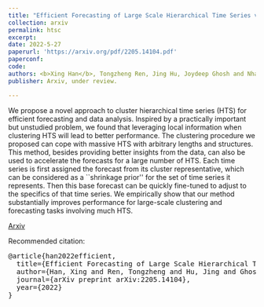 ```yaml
---
title: "Efficient Forecasting of Large Scale Hierarchical Time Series via Multilevel Clustering"
collection: arxiv
permalink: htsc
excerpt: 
date: 2022-5-27
paperurl: 'https://arxiv.org/pdf/2205.14104.pdf'
paperconf: 
code: 
authors: <b>Xing Han</b>, Tongzheng Ren, Jing Hu, Joydeep Ghosh and Nhat Ho
publisher: Arxiv, under review.

---
```

We propose a novel approach to cluster hierarchical time series (HTS) for efficient forecasting and data analysis. Inspired by a practically important but unstudied problem, we found that leveraging local information when clustering HTS will lead to better performance. The clustering procedure we proposed can cope with massive HTS with arbitrary lengths and structures. This method, besides providing better insights from the data, can also be used to accelerate the forecasts for a large number of HTS. Each time series is first assigned the forecast from its cluster representative, which can be considered as a ``shrinkage prior'' for the set of time series it represents. Then this base forecast can be quickly fine-tuned to adjust to the specifics of that time series. We empirically show that our method substantially improves performance for large-scale clustering and forecasting tasks involving much HTS.


[Arxiv](https://arxiv.org/pdf/2205.14104.pdf) 

Recommended citation:
<pre>
@article{han2022efficient,
  title={Efficient Forecasting of Large Scale Hierarchical Time Series via Multilevel Clustering},
  author={Han, Xing and Ren, Tongzheng and Hu, Jing and Ghosh, Joydeep and Ho, Nhat},
  journal={arXiv preprint arXiv:2205.14104},
  year={2022}
}
</pre>